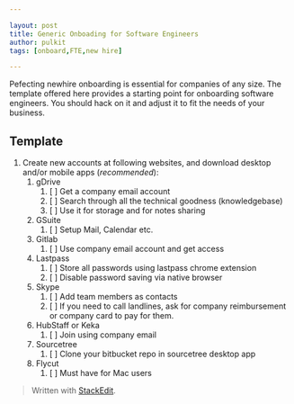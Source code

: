 ```yaml
---

layout: post
title: Generic Onboading for Software Engineers
author: pulkit
tags: [onboard,FTE,new hire]

---
```


Pefecting newhire onboarding is essential for companies of any size. The template offered here provides a starting point for onboarding software engineers. You should hack on it and adjust it to fit the needs of your business.

## Template

1. Create new accounts at following websites, and download desktop and/or mobile apps (*recommended*):
	1. gDrive
		1. [ ] Get a company email account
		2. [ ] Search through all the technical goodness (knowledgebase)
		3. [ ] Use it for storage and for notes sharing
	2. GSuite
		1. [ ] Setup Mail, Calendar etc.
	3. Gitlab
		1. [ ] Use company email account and get access
	4. Lastpass
		1. [ ] Store all passwords using lastpass chrome extension
		2. [ ] Disable password saving via native browser
	5. Skype
		1. [ ] Add team members as contacts
		2. [ ] If you need to call landlines, ask for company reimbursement or company card to pay for them.
	6. HubStaff or Keka
		1. [ ] Join using company email
	7. Sourcetree
		1. [ ] Clone your bitbucket repo in sourcetree desktop app
	8. Flycut
		1. [ ] Must have for Mac users

> Written with [StackEdit](https://stackedit.io/).
<!--stackedit_data:
eyJoaXN0b3J5IjpbLTE1MTAwMjYxMTddfQ==
-->